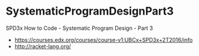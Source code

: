 # SystematicProgramDesignPart3
SPD3x How to Code - Systematic Program Design - Part 3
- https://courses.edx.org/courses/course-v1:UBCx+SPD3x+2T2016/info
- http://racket-lang.org/

